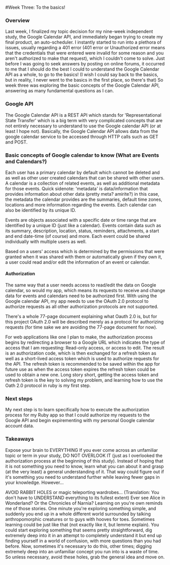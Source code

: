 #Week Three: To the basics!
### Overview
Last week, I finalized my topic decision for my nine-week independent study, the Google Calendar API, and immediately began trying to create my final product, an auto-scheduler.  I instantly started to run into a plethora of issues, usually regarding a 401 error (401 error or Unauthorized error means that the credentials that were entered were invalid for some reason and you aren't authorized to make that request), which I couldn't come to solve. Just before I was going to seek answers by posting on online forums, it occurred to me that I should do the best I could to understand the Google Calendar API as a whole, to go to the basics! (I wish I could say back to the basics, but in reality, I never went to the basics in the first place, so there's that) So week three was exploring the basic concepts of the Google Calendar API, answering as many fundamental questions as I can.


### Google API
The Google Calendar API is a REST API which stands for 'Representational State Transfer' which is a big term with very complicated concepts that are not entirely necessary to understand to use the Google calendar API (or at least I hope not).  Basically, the Google Calendar API allows data from the google calendar service to be accessed through HTTP calls such as GET and POST.


### Basic concepts of Google calendar to know (What are Events and Calendars?)

Each user has a primary calendar by default which cannot be deleted and as well as other user created calendars that can be shared with other users.  A calendar is a collection of related events, as well as additional metadata for those events.
Quick sidenote: 'metadata' is data/information that provides information about other data (pretty meta? amirite?) in this case, the metadata the calendar provides are the summaries, default time zones, locations and more information regarding the events. Each calendar can also be identified by its unique ID. 

 Events are objects associated with a specific date or time range that are identified by a unique ID (just like a calendar). Events contain data such as its summary, description, location, status, reminders, attachments, a start and end date-time (of course) and more. Each event could be shared individually with multiple users as well.

Based on a users' access which is determined by the permissions that were granted when it was shared with them or automatically given if they own it, a user could read and/or edit the information of an event or calendar. 

#### Authorization 
The same way that a user needs access to read/edit the data on Google calendar, so would my app, which means its requests to receive and change data for events and calendars need to be authorized first. With using the Google calendar API, my app needs to use the OAuth 2.0 protocol to authorize requests as all other authorization protocols are not supported.

 There's a whole 77-page document explaining what Oauth 2.0 is, but for this project OAuth 2.0 will be described merely as a protocol for authorizing requests (for time sake we are avoiding the 77-page document for now).

For web applications like one I plan to make, the authorization process begins by redirecting a browser to a Google URL which indicates the type of access that I am requesting: Read-only access, or access to edit. 
The result is an authorization code, which is then exchanged for a refresh token as well as a short-lived access token which is used to authorize requests for the API.
The refresh token is recommended to be saved within the app for future use as when the access token expires the refresh token could be used to obtain a new one.
Long story short, getting the access token and refresh token is the key to solving my problem, and learning how to use the Oath 2.0 protocol in ruby is my first step.

### Next steps
My next step is to learn specifically how to execute the authorization process for my Ruby app so that I could authorize my requests to the Google API and begin expirementing with my personal Google calendar account data. 

### Takeaways
Expose your brain to EVERYTHING
If you ever come across an unfamiliar topic or term in your study, DO NOT OVERLOOK IT (just as I overlooked the authorization process at the beginning of this study). Instead of hoping that it is not something you need to know, learn what you can about it and grasp (at the very least) a general understanding of it. That way could figure out if it's something you need to understand further while leaving fewer gaps in your knowledge. However...


AVOID RABBIT HOLES or magic teleporting wardrobes... 
(Translation: You don't have to UNDERSTAND everything to its fullest extent)
Ever see Alice in Wonderland? Or the Chronicles of Narnia? Learning on you're own reminds me of those stories. One minute you're exploring something simple, and suddenly you end up in a whole different world surrounded by talking anthropomorphic creatures or to guys with hooves for toes. Sometimes learning could be just like that (not exactly like it, but lemme explain). You could start exploring something that seems pretty straightforward, dig extremely deep into it in an attempt to completely understand it but end up finding yourself in a world of confusion, with more questions than you had before. Now, sometimes it's necessary to do this, other times; digging extremely deep into an unfamiliar concept you run into is a waste of time. So unless necessary, avoid these holes, grab the general idea and move on.
